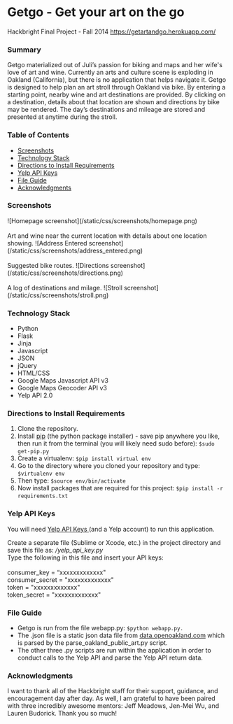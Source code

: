 Getgo - Get your art on the go
=====

Hackbright Final Project - Fall 2014
https://getartandgo.herokuapp.com/

<h3><strong>Summary</strong></h3>
Getgo materialized out of Juli’s passion for biking and maps and her wife's love of art and wine. Currently an arts and culture scene is exploding in Oakland (California), but there is no application that helps navigate it. Getgo is designed to help plan an art stroll through Oakland via bike. By entering a starting point, nearby wine and art destinations are provided.  By clicking on a destination, details about that location are shown and directions by bike may be rendered.  The day’s destinations and mileage are stored and presented at anytime during the stroll.</div><br>

<h3><strong>Table of Contents</strong></h3>
<ul><li><a href="#screenshots"> Screenshots </a></li>
<li><a href="#technology-stack"> Technology Stack</a></li>
<li><a href="#directions-requirements"> Directions to Install Requirements</a></li>
<li><a href="#yelp-key"> Yelp API Keys</a></li>
<li><a href="#file-guide"> File Guide</a></li>
<li><a href="#acknowledgments"> Acknowledgments</a></li></ul>


<h3 id="screenshots"><strong>Screenshots</strong></h3>
![Homepage screenshot](/static/css/screenshots/homepage.png)<br>
<br>
Art and wine near the current location with details about one location showing.
![Address Entered screenshot](/static/css/screenshots/address_entered.png)<br>
<br>
Suggested bike routes.
![Directions screenshot](/static/css/screenshots/directions.png)<br>
<br>
A log of destinations and milage.
![Stroll screenshot](/static/css/screenshots/stroll.png)<br>

<h3 id="technology-stack"><strong>Technology Stack</strong></h3>
<ul><li>Python</li>
<li>Flask</li>
<li>Jinja</li>
<li>Javascript</li>
<li>JSON</li>
<li>jQuery</li>
<li>HTML/CSS</li>
<li>Google Maps Javascript API v3</li>
<li>Google Maps Geocoder API v3</li>
<li>Yelp API 2.0</li></ul>

<h3 id="directions-requirements"><strong>Directions to Install Requirements</strong></h3>
  <ol><li>Clone the repository.</li>
    <li>Install <a href="http://pip.readthedocs.org/en/latest/installing.html">pip</a> (the python package installer) - save pip anywhere you like, then run it from the terminal (you will likely need sudo before): <code>$sudo get-pip.py</code> </li>
    <li>Create a virtualenv: <code>$pip install virtual env</code></li>
    <li>Go to the directory where you cloned your repository and type: <code>$virtualenv env</code></li>
    <li>Then type: <code>$source env/bin/activate</code></li>
    <li>Now install packages that are required for this project: <code>$pip install -r requirements.txt</code></li></ol>

<h3 id="yelp-key"><strong>Yelp API Keys</strong></h3>
You will need <a href="http://www.yelp.com/developers/documentation/v2/overview"> Yelp API Keys </a> (and a Yelp account) to run this application.<br>

Create a separate file (Sublime or Xcode, etc.) in the project directory and save this file as: <em>/yelp_api_key.py</em><br> Type the following in this file and insert your API keys:<br>
<br>
consumer_key = “xxxxxxxxxxxxx"<br>
consumer_secret = "xxxxxxxxxxxxx"<br>
token = "xxxxxxxxxxxxx"<br>
token_secret = "xxxxxxxxxxxxx"<br>


<h3 id="file-guide"><strong>File Guide</strong></h3>
<ul><li>Getgo is run from the file webapp.py: <code>$python webapp.py.</code></li>
<li>The .json file is a static json data file from  <a href="http://data.openoakland.org/group/infrastructure?f[0]=field_tags%3A111">data.openoakland.com</a> which is parsed by the parse_oakland_public_art.py script.</li>
<li>The other three .py scripts are run within the application in order to conduct calls to the Yelp API and parse the Yelp API return data.</li></ul>

<h3 id="acknowledgments"><strong>Acknowledgments</strong></h3>
I want to thank all of the Hackbright staff for their support, guidance, and encouragement day after day.  As well, I am grateful to have been paired with three incredibly awesome mentors: Jeff Meadows, Jen-Mei Wu, and Lauren Budorick. Thank you so much! 
